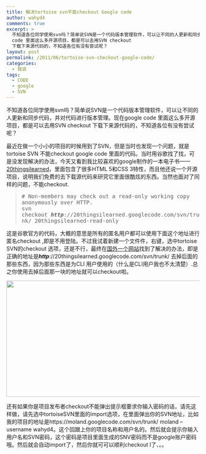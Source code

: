 ```yaml
---
title: 解决tortoise svn不能checkout Google code
author: wahyd4
comments: true
excerpt: >
  不知道各位同学使用svn吗？简单说SVN是一个代码版本管理软件，可以让不同的人更新和同步代码，并对代码进行版本管理。现在google
  code 里面这么多开源项目，都是可以去用SVN checkout
  下载下来源代码的，不知道各位有没有尝试呢？
layout: post
permalink: /2011/06/tortoise-svn-checkout-google-code/
categories:
  - 我说
tags:
  - CODE
  - google
  - SVN
---
```

不知道各位同学使用svn吗？简单说SVN是一个代码版本管理软件，可以让不同的人更新和同步代码，并对代码进行版本管理。现在google code 里面这么多开源项目，都是可以去用SVN checkout 下载下来源代码的，不知道各位有没有尝试呢？

最近在做一个小小的项目的时候用到了SVN，但是当时也发现一个问题，就是tortoise SVN 不能checkout google code 里面的代码。当时用谷歌找了找，可是没发现解决的办法，今天又看到我比较喜欢的google制作的一本电子书——[20thingsilearned][1]，里面包含了很多HTML 5和CSS 3特性，而且他还说一个开源项目，说明我们免费的去下载源代码来研究它里面很酷炫的东西。当然也面对了同样的问题，不能checkout.

<div>
  <blockquote>
    <div>
      <tt># Non-members may check out a read-only working copy anonymously over HTTP.</tt><br /> <tt id="checkoutcmd">svn checkout <strong><em>http</em></strong>://20thingsilearned.googlecode.com/svn/trunk/ 20thingsilearned-read-only</tt>
    </div>
  </blockquote>
</div>

这是谷歌官方的代码，大概的意思是所有的匿名用户都可以使用下面这个地址进行匿名checkout ,即是不用登陆。不过我试着新建一个文件件，右键，选中tortoise SVN的checkout 选项，还是不行，最终在[国外一个网站][2]找到了解决的办法，即是正确的地址是***http***://20thingsilearned.googlecode.com/svn/trunk/ 去掉后面的那些东西，因为那些东西是为CLI 用户使用的（什么是CLI用户我也不太清楚）.总之你使用去掉后面那一块的地址就可以checkout啦。

[<img class="aligncenter size-full wp-image-1633" title="xxx" src="/images/2011/06/xxx.jpg" alt="" width="665" height="304" />][3]

还有如果你是项目发布者checkout不能弹出提示框要求你输入密码的话，请先这样做，请先选中tortoiseSVN里面的import选项，在里面弹出你的SVN地址，比如我的项目的地址是https://moland.googlecode.com/svn/trunk/ moland –username wahyd4。这个回跟上你的项目名称和用户名的。然后就会提示你输入用户名和SVN密码，这个密码是项目里面生成的SNV密码而不是google账户密码哦。然后就会自动import了，然后你就可可以顺利checkout l了、。。

 [1]: http://code.google.com/p/20thingsilearned/
 [2]: http://superuser.com/questions/44409/cant-checkout-source-from-google-code
 [3]: /images/2011/06/xxx.jpg
